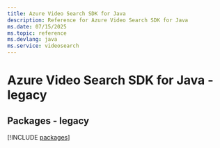 ```yaml
---
title: Azure Video Search SDK for Java
description: Reference for Azure Video Search SDK for Java
ms.date: 07/15/2025
ms.topic: reference
ms.devlang: java
ms.service: videosearch
---
```

# Azure Video Search SDK for Java - legacy
## Packages - legacy
[!INCLUDE [packages](video-search-index.md)]